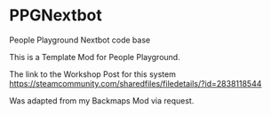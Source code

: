 # PPGNextbot
People Playground Nextbot code base

This is a Template Mod for People Playground.

The link to the Workshop Post for this system
https://steamcommunity.com/sharedfiles/filedetails/?id=2838118544

Was adapted from my Backmaps Mod via request.

